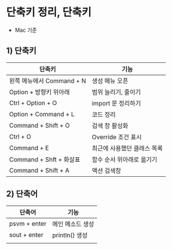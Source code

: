 # 단축키 정리, 단축키
- Mac 기준

## 1) 단축키
| 단축키                  | 기능              |
| -------------------- | --------------- |
| 왼쪽 메뉴에서 Command + N  | 생성 메뉴 오픈        |
| Option + 방향키 위아래     | 범위 늘리기, 줄이기     |
| Ctrl + Option + O    | import 문 정리하기   |
| Option + Command + L | 코드 정리           |
| Command + Shift + O  | 검색 창 활성화        |
| Ctrl + O             | Override 조건 표시  |
| Command + E          | 최근에 사용했던 클래스 목록 |
| Command + Shft + 화살표 | 함수 순서 위아래로 옮기기  |
| Command + Shift + A  | 액션 검색창          |

## 2) 단축어
| 단축어          | 기능           |
| ------------ | ------------ |
| psvm + enter | 메인 메소드 생성    |
| sout + enter | println() 생성 |
|              |              |
